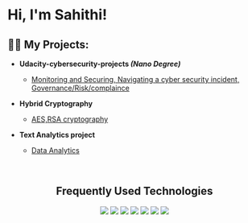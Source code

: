 <h1>Hi, I'm Sahithi! <br/><a href="https://github.com/"></a>
<h2>👨‍💻 My Projects:</h2>

- <b>Udacity-cybersecurity-projects <i>(Nano Degree)</i></b>
  - [Monitoring and Securing, Navigating a cyber security incident, Governance/Risk/complaince](https://github.com/SahithiCharitha/udacity-cybersecurity-projects)
- <b>Hybrid Cryptography</b>
  - [AES,RSA cryptography](https://github.com/SahithiCharitha/Hybrid-cryptography-)

- <b>Text Analytics project </b>
  - [Data Analytics](https://github.com/SahithiCharitha/Training-SVC-and-Linear-SVC-classifier)

<br>
<h2 align="center">Frequently Used Technologies</h2>


<div align="center">
  <img src="https://img.shields.io/badge/python%20-%2314354C.svg?&style=for-the-badge&logo=python&logoColor=white">   <img src="https://img.shields.io/badge/Java-ED8B00?style=for-the-badge&logo=java&logoColor=white">   <img src="https://img.shields.io/badge/javascript%20-%23323330.svg?&style=for-the-badge&logo=javascript&logoColor=%23F7DF1E">   <img src="https://img.shields.io/badge/html5%20-%23E34F26.svg?&style=for-the-badge&logo=html5&logoColor=white">   <img src="https://img.shields.io/badge/css3%20-%231572B6.svg?&style=for-the-badge&logo=css3&logoColor=white">   <img src="https://img.shields.io/badge/git%20-%23F05033.svg?&style=for-the-badge&logo=git&logoColor=white"/>   <img src="http://img.shields.io/badge/-VS%20Code-000000?style=for-the-badge&logo=Visual-studio-code&logoColor=blue">
</div>

<br>



